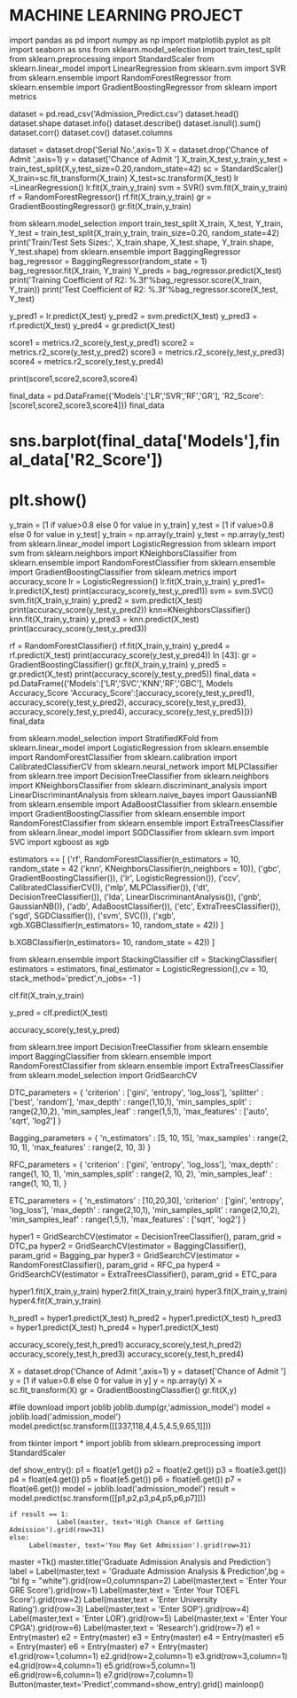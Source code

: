 # MACHINE LEARNING PROJECT


import pandas as pd
import numpy as np
import matplotlib.pyplot as plt
import seaborn as sns
from sklearn.model_selection import train_test_split
from sklearn.preprocessing import StandardScaler
from sklearn.linear_model import LinearRegression
from sklearn.svm import SVR
from sklearn.ensemble import RandomForestRegressor
from sklearn.ensemble import GradientBoostingRegressor
from sklearn import metrics


dataset = pd.read_csv('Admission_Predict.csv')
dataset.head()
dataset.shape
dataset.info()
dataset.describe()
dataset.isnull().sum()
dataset.corr()
dataset.cov()
dataset.columns

dataset = dataset.drop('Serial No.',axis=1)
X = dataset.drop('Chance of Admit ',axis=1)
y = dataset['Chance of Admit ']
X_train,X_test,y_train,y_test = train_test_split(X,y,test_size=0.20,random_state=42)
sc = StandardScaler()
X_train=sc.fit_transform(X_train)
X_test=sc.transform(X_test)
lr =LinearRegression()
lr.fit(X_train,y_train)
svm = SVR()
svm.fit(X_train,y_train)
rf = RandomForestRegressor()
rf.fit(X_train,y_train)
gr = GradientBoostingRegressor()
gr.fit(X_train,y_train)

from sklearn.model_selection import train_test_split
X_train, X_test, Y_train, Y_test = train_test_split(X_train,y_train, train_size=0.20, random_state=42)
print('Train/Test Sets Sizes:', X_train.shape, X_test.shape, Y_train.shape, Y_test.shape)
from sklearn.ensemble import BaggingRegressor
bag_regressor = BaggingRegressor(random_state = 1)
bag_regressor.fit(X_train, Y_train)
Y_preds = bag_regressor.predict(X_test)
print('Training Coefficient of R2: %.3f'%bag_regressor.score(X_train, Y_train))
print('Test Coefficient of R2: %.3f'%bag_regressor.score(X_test, Y_test)

y_pred1 = lr.predict(X_test)
y_pred2 = svm.predict(X_test)
y_pred3 = rf.predict(X_test)
y_pred4 = gr.predict(X_test)

score1 = metrics.r2_score(y_test,y_pred1)
score2 = metrics.r2_score(y_test,y_pred2)
score3 = metrics.r2_score(y_test,y_pred3)
score4 = metrics.r2_score(y_test,y_pred4)

print(score1,score2,score3,score4)

final_data = pd.DataFrame({'Models':['LR','SVR','RF','GR'],
 'R2_Score':[score1,score2,score3,score4]})
final_data

# sns.barplot(final_data['Models'],final_data['R2_Score'])
# plt.show()
y_train = [1 if value>0.8 else 0 for value in y_train]
y_test = [1 if value>0.8 else 0 for value in y_test]
y_train = np.array(y_train)
y_test = np.array(y_test)
from sklearn.linear_model import LogisticRegression
from sklearn import svm
from sklearn.neighbors import KNeighborsClassifier
from sklearn.ensemble import RandomForestClassifier
from sklearn.ensemble import GradientBoostingClassifier
from sklearn.metrics import accuracy_score
lr = LogisticRegression()
lr.fit(X_train,y_train)
y_pred1= lr.predict(X_test)
print(accuracy_score(y_test,y_pred1))
svm = svm.SVC()
svm.fit(X_train,y_train)
y_pred2 = svm.predict(X_test)
print(accuracy_score(y_test,y_pred2))
knn=KNeighborsClassifier()
knn.fit(X_train,y_train)
y_pred3 = knn.predict(X_test)
print(accuracy_score(y_test,y_pred3))

rf = RandomForestClassifier()
rf.fit(X_train,y_train)
y_pred4 = rf.predict(X_test)
print(accuracy_score(y_test,y_pred4))
In [43]:
gr = GradientBoostingClassifier()
gr.fit(X_train,y_train)
y_pred5 = gr.predict(X_test)
print(accuracy_score(y_test,y_pred5))
final_data = pd.DataFrame({'Models':['LR','SVC','KNN','RF','GBC'],
 Models Accuracy_Score
               'Accuracy_Score':[accuracy_score(y_test,y_pred1),
                 accuracy_score(y_test,y_pred2),
                 accuracy_score(y_test,y_pred3),
                  accuracy_score(y_test,y_pred4),
                    accuracy_score(y_test,y_pred5)]})
final_data



from sklearn.model_selection import StratifiedKFold
from sklearn.linear_model import LogisticRegression
from sklearn.ensemble import RandomForestClassifier
from sklearn.calibration import CalibratedClassifierCV
from sklearn.neural_network import MLPClassifier
from sklearn.tree import DecisionTreeClassifier
from sklearn.neighbors import KNeighborsClassifier
from sklearn.discriminant_analysis import LinearDiscriminantAnalysis
from sklearn.naive_bayes import GaussianNB
from sklearn.ensemble import AdaBoostClassifier
from sklearn.ensemble import GradientBoostingClassifier
from sklearn.ensemble import RandomForestClassifier
from sklearn.ensemble import ExtraTreesClassifier
from sklearn.linear_model import SGDClassifier
from sklearn.svm import SVC
import xgboost as xgb


estimators == [
               ('rf', RandomForestClassifier(n_estimators = 10, random_state = 42
              ('knn', KNeighborsClassifier(n_neighbors = 10)),
             ('gbc', GradientBoostingClassifier()),
             ('lr', LogisticRegression()),
             ('ccv', CalibratedClassifierCV()),
             ('mlp', MLPClassifier()),
              ('dt', DecisionTreeClassifier()),
              ('lda', LinearDiscriminantAnalysis()),
              ('gnb', GaussianNB()),
              ('adb', AdaBoostClassifier()),
              ('etc', ExtraTreesClassifier()),
              ('sgd', SGDClassifier()),
              ('svm', SVC()),
              ('xgb', xgb.XGBClassifier(n_estimators= 10, random_state = 42)) ]

b.XGBClassifier(n_estimators= 10, random_state = 42)) ]

from sklearn.ensemble import StackingClassifier
clf = StackingClassifier(
 estimators = estimators, final_estimator = LogisticRegression(),cv = 10,
 stack_method='predict',n_jobs= -1
     )

clf.fit(X_train,y_train)

y_pred = clf.predict(X_test)

accuracy_score(y_test,y_pred)

from sklearn.tree import DecisionTreeClassifier
from sklearn.ensemble import BaggingClassifier
from sklearn.ensemble import RandomForestClassifier
from sklearn.ensemble import ExtraTreesClassifier
from sklearn.model_selection import GridSearchCV

DTC_parameters = {
              'criterion' : ['gini', 'entropy', 'log_loss'],
                  'splitter' : ['best', 'random'],
                 'max_depth' : range(1,10,1),
                 'min_samples_split' : range(2,10,2),
                  'min_samples_leaf' : range(1,5,1),
                  'max_features' : ['auto', 'sqrt', 'log2']
}

Bagging_parameters = {
                  'n_estimators' : [5, 10, 15],
                   'max_samples' : range(2, 10, 1),
                   'max_features' : range(2, 10, 3)
}

RFC_parameters = {
                  'criterion' : ['gini', 'entropy', 'log_loss'],
                    'max_depth' : range(1, 10, 1),
                       'min_samples_split' : range(2, 10, 2),
                       'min_samples_leaf' : range(1, 10, 1),
}

ETC_parameters = {
                 'n_estimators' : [10,20,30],
                   'criterion' : ['gini', 'entropy', 'log_loss'],
                    'max_depth' : range(2,10,1),
                     'min_samples_split' : range(2,10,2),
                     'min_samples_leaf' : range(1,5,1),
                      'max_features' : ['sqrt', 'log2']
}

hyper1 = GridSearchCV(estimator = DecisionTreeClassifier(), param_grid = DTC_pa
hyper2 = GridSearchCV(estimator = BaggingClassifier(), param_grid = Bagging_par
hyper3 = GridSearchCV(estimator = RandomForestClassifier(), param_grid = RFC_pa
hyper4 = GridSearchCV(estimator = ExtraTreesClassifier(), param_grid = ETC_para

hyper1.fit(X_train,y_train)
hyper2.fit(X_train,y_train)
hyper3.fit(X_train,y_train)
hyper4.fit(X_train,y_train)

h_pred1 = hyper1.predict(X_test)
h_pred2 = hyper1.predict(X_test)
h_pred3 = hyper1.predict(X_test)
h_pred4 = hyper1.predict(X_test)

accuracy_score(y_test,h_pred1)
accuracy_score(y_test,h_pred2)
accuracy_score(y_test,h_pred3)
accuracy_score(y_test,h_pred4)

X = dataset.drop('Chance of Admit ',axis=1)
y = dataset['Chance of Admit ']
y = [1 if value>0.8 else 0 for value in y]
y = np.array(y)
X = sc.fit_transform(X)
gr = GradientBoostingClassifier()
gr.fit(X,y)


#file download
import joblib
joblib.dump(gr,'admission_model')
model = joblib.load('admission_model')
model.predict(sc.transform([[337,118,4,4.5,4.5,9.65,1]]))


from tkinter import *
import joblib
from sklearn.preprocessing import StandardScaler

def show_entry():
             p1 = float(e1.get())
             p2 = float(e2.get())
             p3 = float(e3.get())
             p4 = float(e4.get())
             p5 = float(e5.get())
             p6 = float(e6.get())
             p7 = float(e6.get())
             model = joblib.load('admission_model')
       result = model.predict(sc.transform([[p1,p2,p3,p4,p5,p6,p7]]))
 
    if result == 1:
                Label(master, text='High Chance of Getting Admission').grid(row=31)
    else:
         Label(master, text='You May Get Admission').grid(row=31)
 
master =Tk()
master.title('Graduate Admission Analysis and Prediction')
label = Label(master,text = 'Graduate Admission Analysis & Prediction',bg = "bl
                 fg = "white").grid(row=0,columnspan=2)
Label(master,text = 'Enter Your GRE Score').grid(row=1)
Label(master,text = 'Enter Your TOEFL Score').grid(row=2)
Label(master,text = 'Enter University Rating').grid(row=3)
Label(master,text = 'Enter SOP').grid(row=4)
Label(master,text = 'Enter LOR').grid(row=5)
Label(master,text = 'Enter Your CPGA').grid(row=6)
Label(master,text = 'Research').grid(row=7)
e1 = Entry(master)
e2 = Entry(master)
e3 = Entry(master)
e4 = Entry(master)
e5 = Entry(master)
e6 = Entry(master)
e7 = Entry(master)
e1.grid(row=1,column=1)
e2.grid(row=2,column=1)
e3.grid(row=3,column=1)
e4.grid(row=4,column=1)
e5.grid(row=5,column=1)
e6.grid(row=6,column=1)
e7.grid(row=7,column=1)
Button(master,text='Predict',command=show_entry).grid()
mainloop()
